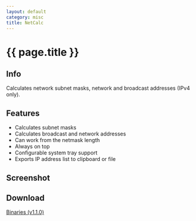 ```yaml
---
layout: default
category: misc
title: NetCalc
---
```


# {{ page.title }} #

## Info ##

Calculates network subnet masks, network and broadcast addresses (IPv4 only). 

## Features ##

- Calculates subnet masks
- Calculates broadcast and network addresses
- Can work from the netmask length
- Always on top
- Configurable system tray support
- Exports IP address list to clipboard or file

## Screenshot ##

## Download ##

[Binaries (v1.1.0)](/downloads/NetCalc.v.1.1.0.zip)